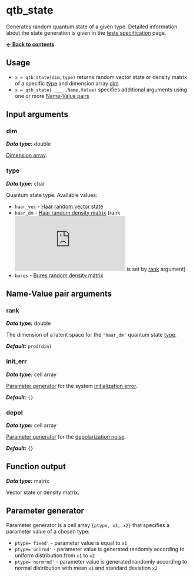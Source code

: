 # qtb_state
Generates random quantum state of a given type. Detailed information about the state generation is given in the [tests specification](tests_specification.md) page.

[**&#8592; Back to contents**](README.md)

## Usage
* `x = qtb_state(dim,type)` returns random vector state or density matrix of a specific [type](#arg-type) and dimension array [dim](#arg-dim)
* `x = qtb_state( ___ ,Name,Value)` specifies additional arguments using one or more [Name-Value pairs](#args-nv)

## <a name="args">Input arguments</a>

### <a name="arg-dim">dim</a>
_**Data type:**_ double

[Dimension array](qtb_analyze.md#dim-arr).

### <a name="arg-type">type</a>
_**Data type:**_ char

Quantum state type. Available values:
* `haar_vec` - [Haar random vector state](tests_specification.md#haar_vec)
* `haar_dm` - [Haar random density matrix](tests_specification.md#haar_dm) (rank ![r](https://latex.codecogs.com/svg.latex?r) is set by [rank](#arg-rank) argument)
* `bures` - [Bures random density matrix](tests_specification.md#bures)

## <a name="args-nv">Name-Value pair arguments</a>

### <a name="arg-rank">rank</a>
_**Data type:**_ double

The dimension of a latent space for the `'haar_dm'` quantum state [type](#arg-type).

_**Default:**_ `prod(dim)`

### <a name="arg-init_err">init_err</a>
_**Data type:**_ cell array

[Parameter generator](#pargen) for the system [initialization error](tests_specification.md#init_err).

_**Default:**_ `{}`

### <a name="arg-depol">depol</a>
_**Data type:**_ cell array

[Parameter generator](#pargen) for the [depolarization noise](tests_specification.md#depol).

_**Default:**_ `{}`

## <a name="output">Function output</a>
_**Data type:**_ matrix

Vector state or density matrix.

## <a name="pargen">Parameter generator</a>

Parameter generator is a cell array `{ptype, x1, x2}` that specifies a parameter value of a chosen type:
* `ptype='fixed'` - parameter value is equal to `x1`
* `ptype='unirnd'` - parameter value is generated randomly according to uniform distribution from `x1` to `x2`
* `ptype='normrnd'` - parameter value is generated randomly according to normal distribution with mean `x1` and standard deviation `x2`
